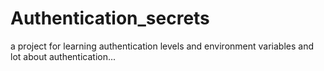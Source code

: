 # Authentication_secrets
a project for learning authentication levels and environment variables and lot about authentication...

